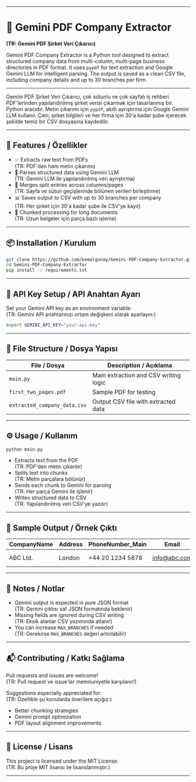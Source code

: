 
---

# 📄 Gemini PDF Company Extractor  
**(TR: Gemini PDF Şirket Veri Çıkarıcı)**

Gemini PDF Company Extractor is a Python tool designed to extract structured company data from multi-column, multi-page business directories in PDF format. It uses `pypdf` for text extraction and Google Gemini LLM for intelligent parsing. The output is saved as a clean CSV file, including company details and up to 30 branches per firm.

---

Gemini PDF Şirket Veri Çıkarıcı, çok sütunlu ve çok sayfalı iş rehberi PDF'lerinden yapılandırılmış şirket verisi çıkarmak için tasarlanmış bir Python aracıdır. Metin çıkarımı için `pypdf`, akıllı ayrıştırma için Google Gemini LLM kullanır. Çıktı, şirket bilgileri ve her firma için 30'a kadar şube içerecek şekilde temiz bir CSV dosyasına kaydedilir.

---

## 🚀 Features / Özellikler

- ✅ Extracts raw text from PDFs  
  (TR: PDF'den ham metin çıkarımı)
- 🤖 Parses structured data using Gemini LLM  
  (TR: Gemini LLM ile yapılandırılmış veri ayrıştırma)
- 🧠 Merges split entries across columns/pages  
  (TR: Sayfa ve sütun geçişlerinde bölünen verileri birleştirme)
- 📊 Saves output to CSV with up to 30 branches per company  
  (TR: Her şirket için 30'a kadar şube ile CSV'ye kayıt)
- 🔁 Chunked processing for long documents  
  (TR: Uzun belgeler için parça bazlı işleme)

---

## 📦 Installation / Kurulum

```bash
git clone https://github.com/kemalgunay/Gemini-PDF-Company-Extractor.git
cd Gemini-PDF-Company-Extractor
pip install -r requirements.txt
```

---

## 🔑 API Key Setup / API Anahtarı Ayarı

Set your Gemini API key as an environment variable:  
(TR: Gemini API anahtarınızı ortam değişkeni olarak ayarlayın:)

```bash
export GEMINI_API_KEY="your-api-key"
```

---

## 📁 File Structure / Dosya Yapısı

| File / Dosya | Description / Açıklama |
|--------------|------------------------|
| `main.py`    | Main extraction and CSV writing logic  
| `first_two_pages.pdf` | Sample PDF for testing  
| `extracted_company_data.csv` | Output CSV file with extracted data  

---

## ⚙️ Usage / Kullanım

```bash
python main.py
```

- Extracts text from the PDF  
  (TR: PDF'den metin çıkarılır)
- Splits text into chunks  
  (TR: Metin parçalara bölünür)
- Sends each chunk to Gemini for parsing  
  (TR: Her parça Gemini ile işlenir)
- Writes structured data to CSV  
  (TR: Yapılandırılmış veri CSV'ye yazılır)

---

## 📌 Sample Output / Örnek Çıktı

| CompanyName | Address | PhoneNumber_Main | Email | Website | CoreActivity | BranchLocation_1 | BranchPhoneNumber_1 |
|-------------|---------|------------------|-------|---------|---------------|-------------------|----------------------|
| ABC Ltd.    | London  | +44 20 1234 5678 | info@abc.com | www.abc.com | Roofing Merchant | Manchester | +44 161 987 6543 |

---

## 🧠 Notes / Notlar

- Gemini output is expected in pure JSON format  
  (TR: Gemini çıktısı saf JSON formatında beklenir)
- Missing fields are ignored during CSV writing  
  (TR: Eksik alanlar CSV yazımında atlanır)
- You can increase `MAX_BRANCHES` if needed  
  (TR: Gerekirse `MAX_BRANCHES` değeri artırılabilir)

---

## 📬 Contributing / Katkı Sağlama

Pull requests and issues are welcome!  
(TR: Pull request ve issue'lar memnuniyetle karşılanır!)

Suggestions especially appreciated for:  
(TR: Özellikle şu konularda önerilere açığız:)
- Better chunking strategies  
- Gemini prompt optimization  
- PDF layout alignment improvements

---

## 📄 License / Lisans

This project is licensed under the MIT License.  
(TR: Bu proje MIT lisansı ile lisanslanmıştır.)

---

